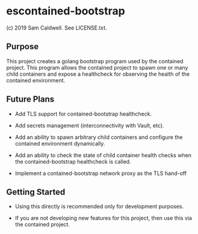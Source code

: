 escontained-bootstrap
=====================
(c) 2019 Sam Caldwell.  See LICENSE.txt.

Purpose
-------
This project creates a golang bootstrap program used
by the contained project.  This program allows the contained
project to spawn one or many child containers and expose a 
healthcheck for observing the health of the contained environment.

Future Plans
------------
* Add TLS support for contained-bootstrap healthcheck.
 
* Add secrets management (interconnectivity with Vault, etc).

* Add an ability to spawn arbitrary child containers and
  configure the contained environment dynamically.

* Add an ability to check the state of child container health
  checks when the contained-bootstrap healthcheck is called.

* Implement a contained-bootstrap network proxy as the TLS 
  hand-off
  
Getting Started
---------------
* Using this directly is recommended only for development purposes.

* If you are not developing new features for this project, then use 
  this via the contained project.
  

